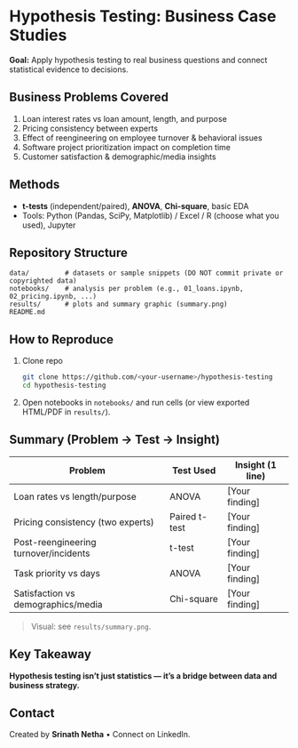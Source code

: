 # Hypothesis Testing: Business Case Studies

**Goal:** Apply hypothesis testing to real business questions and connect statistical evidence to decisions.

## Business Problems Covered
1. Loan interest rates vs loan amount, length, and purpose  
2. Pricing consistency between experts  
3. Effect of reengineering on employee turnover & behavioral issues  
4. Software project prioritization impact on completion time  
5. Customer satisfaction & demographic/media insights

## Methods
- **t-tests** (independent/paired), **ANOVA**, **Chi-square**, basic EDA
- Tools: Python (Pandas, SciPy, Matplotlib) / Excel / R (choose what you used), Jupyter

## Repository Structure
```
data/         # datasets or sample snippets (DO NOT commit private or copyrighted data)
notebooks/    # analysis per problem (e.g., 01_loans.ipynb, 02_pricing.ipynb, ...)
results/      # plots and summary graphic (summary.png)
README.md
```

## How to Reproduce
1. Clone repo  
   ```bash
   git clone https://github.com/<your-username>/hypothesis-testing
   cd hypothesis-testing
   ```
2. Open notebooks in `notebooks/` and run cells (or view exported HTML/PDF in `results/`).

## Summary (Problem → Test → Insight)
| Problem | Test Used | Insight (1 line) |
|---|---|---|
| Loan rates vs length/purpose | ANOVA | [Your finding] |
| Pricing consistency (two experts) | Paired t-test | [Your finding] |
| Post-reengineering turnover/incidents | t-test | [Your finding] |
| Task priority vs days | ANOVA | [Your finding] |
| Satisfaction vs demographics/media | Chi-square | [Your finding] |

> Visual: see `results/summary.png`.

## Key Takeaway
**Hypothesis testing isn’t just statistics — it’s a bridge between data and business strategy.**

## Contact
Created by **Srinath Netha** • Connect on LinkedIn.
